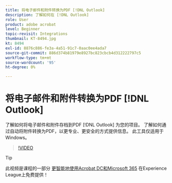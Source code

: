 ```yaml
---
title: 将电子邮件和附件转换为PDF [!DNL Outlook]
description: 了解如何在 [!DNL Outlook]
role: User
product: adobe acrobat
level: Beginner
topic-revisit: Integrations
thumbnail: KT-8494.jpg
kt: 8494
exl-id: 8876c886-fe3a-4a51-91c7-0aac0ee4ada7
source-git-commit: 886d374b81979e8927bc823cbcb4d312222797c5
workflow-type: tm+mt
source-wordcount: '95'
ht-degree: 0%

---
```


# 将电子邮件和附件转换为PDF [!DNL Outlook]

了解如何将电子邮件和附件存档到PDF [!DNL Outlook] 为您的项目。 了解如何通过自动将附件转换为PDF，以更专业、更安全的方式提供信息。 此工具仅适用于Windows。

>[!VIDEO](https://video.tv.adobe.com/v/336859?hidetitle=true)

>[!TIP]
>
>此视频是课程的一部分 [更智能地使用Acrobat DC和Microsoft 365](https://experienceleague.adobe.com/?recommended=Acrobat-U-1-2021.microsoft365) 在Experience League上免费提供！
